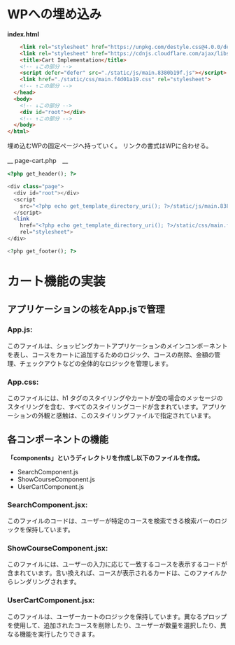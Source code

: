 # WPへの埋め込み

__index.html__

```html
    <link rel="stylesheet" href="https://unpkg.com/destyle.css@4.0.0/destyle.min.css">
    <link rel="stylesheet" href="https://cdnjs.cloudflare.com/ajax/libs/font-awesome/6.4.0/css/all.min.css">
    <title>Cart Implementation</title>
    <!-- ↓この部分 -->
    <script defer="defer" src="./static/js/main.8380b19f.js"></script>
    <link href="./static/css/main.f4d01a19.css" rel="stylesheet">
    <!-- ↑この部分 -->
  </head>
  <body>
    <!-- ↓この部分 -->
    <div id="root"></div>
    <!-- ↑この部分 -->
  </body>
</html>
```

埋め込むWPの固定ページへ持っていく。
リンクの書式はWPに合わせる。

__ page-cart.php　__

```php
<?php get_header(); ?>

<div class="page">
  <div id="root"></div>
  <script
    src="<?php echo get_template_directory_uri(); ?>/static/js/main.8380b19f.js">
  </script>
  <link 
    href="<?php echo get_template_directory_uri(); ?>/static/css/main.f4d01a19.css" 
    rel="stylesheet">
</div>

<?php get_footer(); ?>
```

# カート機能の実装

## アプリケーションの核をApp.jsで管理

### App.js: 

このファイルは、ショッピングカートアプリケーションのメインコンポーネントを表し、コースをカートに追加するためのロジック、コースの削除、金額の管理、チェックアウトなどの全体的なロジックを管理します。

### App.css: 

このファイルには、h1 タグのスタイリングやカートが空の場合のメッセージのスタイリングを含む、すべてのスタイリングコードが含まれています。アプリケーションの外観と感触は、このスタイリングファイルで指定されています。

## 各コンポーネントの機能

__「components」というディレクトリを作成し以下のファイルを作成。__

* SearchComponent.js
* ShowCourseComponent.js
* UserCartComponent.js

### SearchComponent.jsx: 

このファイルのコードは、ユーザーが特定のコースを検索できる検索バーのロジックを保持しています。

### ShowCourseComponent.jsx: 

このファイルには、ユーザーの入力に応じて一致するコースを表示するコードが含まれています。言い換えれば、コースが表示されるカードは、このファイルからレンダリングされます。

### UserCartComponent.jsx: 

このファイルは、ユーザーカートのロジックを保持しています。異なるプロップを使用して、追加されたコースを削除したり、ユーザーが数量を選択したり、異なる機能を実行したりできます。

